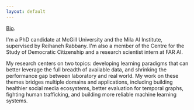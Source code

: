 ```yaml
---
layout: default
---
```

[Bio](./bio.html).

I'm a PhD candidate at McGill University and the Mila AI Institute, supervised by Reihaneh Rabbany. I'm also a member of the Centre for the Study of Democratic Citizenship and a research scientist intern at FAR AI.

My research centers on two topics: developing learning paradigms that can better leverage the full breadth of available data, and shrinking the performance gap between laboratory and real world. My work on these themes bridges multiple domains and applications, including building healthier social media ecosystems, better evaluation for temporal graphs, fighting human trafficking, and building more reliable machine learning systems.
